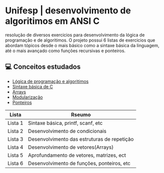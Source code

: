 
# Unifesp | desenvolvimento de algoritimos em ANSI C

resolução de diversos exercicios para desenvolvimento da lógica de programação e de algoritimos. O projeto possui 6 listas de exercicios que abordam tópicos desde o mais básico como a sintaxe básica da linguagem, até o mais avançado como funções recursivas e ponteiros.


## 💻 Conceitos estudados
- [Lógica de programação e algoritimos](https://www.alura.com.br/artigos/algoritmos-e-logica-de-programacao?srsltid=AfmBOorDYLJ7hyKDK1LGaGKBf3rGMWdO_3HATTkhseXGXfMLyEoMnZO1)
- [Sintaxe básica de C]()
- [Arrays](https://linguagemc.com.br/vetores-ou-arrays-em-linguagem-c/)
- [Modularização]()
- [Ponteiros]()

| Lista | Rseumo |
|-------|---------|
|Lista 1| Sintaxe básica, printf, scanf, etc|
|Lista 2| Desenvolvimento de condicionais |
|Lista 3| Desenvolvimento das estruturas de repetição|
|Lista 4| Desenvolvimento de vetores(Arrays)|
|Lista 5| Aprofundamento de vetores, matrizes, ect|
|Lista 6| Desenvolvimento de funções, ponteiros, etc|